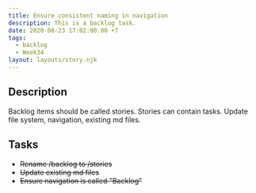 ```yaml
---
title: Ensure consistent naming in navigation
description: This is a backlog task.
date: 2020-08-23 17:02:00.00 +7
tags:
  - backlog
  - Week34
layout: layouts/story.njk
---
```

## Description

Backlog items should be called stories. Stories can contain tasks. Update file system, navigation, existing md files.

## Tasks

- ~~Rename /backlog to /stories~~
- ~~Update existing md files~~
- ~~Ensure navigation is called "Backlog"~~




